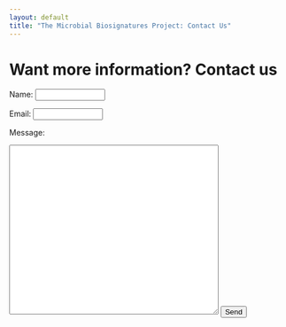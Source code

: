 ```yaml
---
layout: default
title: "The Microbial Biosignatures Project: Contact Us"
---
```


<h1>Want more information? Contact us</h1>

<form
  action="https://formsubmit.co/tahickson@stthomas.edu"
  method="POST"
  class="pure-form pure-form-stacked"
>
  <label for="name">Name:</label>
  <input
    type="text"
    id="name"
    name="name"
    required
    style="width: 25%"
  />

<label for="email">Email:</label>
<input
    type="email"
    id="email"
    name="email"
    required
    style="width: 25%"
  />

<label for="message">Message:</label>
<textarea
id="message"
name="message"
rows="20"
required
style="width: 75%"

> </textarea>

  <button type="submit" class="pure-button pure-button-primary">
    Send
  </button>
</form>
